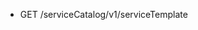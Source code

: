 <!--
    ATTENTION: This file was generated via gradle!
               Do NOT manually edit this file! Any such changes will be overwritten!
-->

* GET /serviceCatalog/v1/serviceTemplate
